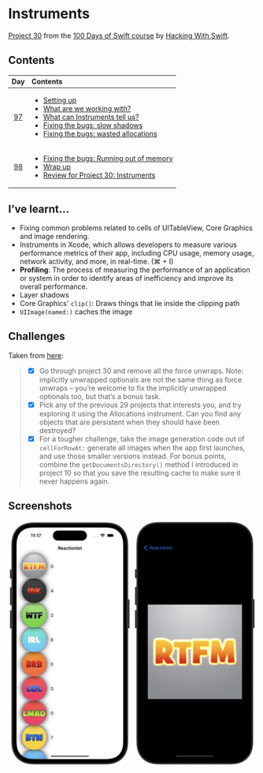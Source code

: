 # Instruments

[Project 30](https://www.hackingwithswift.com/read/30/overview) from the [100 Days of Swift course](https://www.hackingwithswift.com/100) by [Hacking With Swift](https://www.hackingwithswift.com/).

## Contents

|                      Day                      | Contents                                                                                                                                                                                                                                                                                                                                                                                                                                |
|:---------------------------------------------:|:----------------------------------------------------------------------------------------------------------------------------------------------------------------------------------------------------------------------------------------------------------------------------------------------------------------------------------------------------------------------------------------------------------------------------------------|
| [97](https://www.hackingwithswift.com/100/97) | <ul><li>[Setting up](https://www.hackingwithswift.com/read/30/1/setting-up)</li><li>[What are we working with?](https://www.hackingwithswift.com/read/30/2)</li><li>[What can Instruments tell us?](https://www.hackingwithswift.com/read/30/3)</li><li>[Fixing the bugs: slow shadows](https://www.hackingwithswift.com/read/30/4)</li><li>[Fixing the bugs: wasted allocations](https://www.hackingwithswift.com/read/30/5)</li></ul> |
| [98](https://www.hackingwithswift.com/100/98) | <ul><li>[Fixing the bugs: Running out of memory](https://www.hackingwithswift.com/read/30/6)</li><li>[Wrap up](https://www.hackingwithswift.com/read/30/7/wrap-up)</li><li>[Review for Project 30: Instruments](https://www.hackingwithswift.com/review/hws/project-30-instruments)</li></ul>                                                                                                                                           |

## I've learnt...

- Fixing common problems related to cells of UITableView, Core Graphics and image rendering.
- Instruments in Xcode, which allows developers to measure various performance metrics of their app, including CPU usage, memory usage, network activity, and more, in real-time. (<key>⌘</key> + <key>I</key>)
- **Profiling**: The process of measuring the performance of an application or system in order to identify areas of inefficiency and improve its overall performance.
- Layer shadows
- Core Graphics' `clip()`: Draws things that lie inside the clipping path
- `UIImage(named:)` caches the image

## Challenges

Taken from [here](https://www.hackingwithswift.com/read/30/7/wrap-up):

>- [x] Go through project 30 and remove all the force unwraps. Note: implicitly unwrapped optionals are not the same thing as force unwraps – you’re welcome to fix the implicitly unwrapped optionals too, but that’s a bonus task.
>- [x] Pick any of the previous 29 projects that interests you, and try exploring it using the Allocations instrument. Can you find any objects that are persistent when they should have been destroyed?
>- [x] For a tougher challenge, take the image generation code out of `cellForRowAt:` generate all images when the app first launches, and use those smaller versions instead. For bonus points, combine the `getDocumentsDirectory()` method I introduced in project 10 so that you save the resulting cache to make sure it never happens again.

## Screenshots

<div>
  <img src="./Screenshots/1.png" alt="Main screen" width="250">
  <img src="./Screenshots/2.png" alt="Detail screen" width="250">
</div>